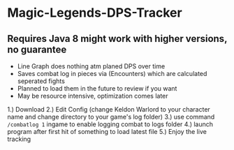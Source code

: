 # Magic-Legends-DPS-Tracker
## Requires Java 8 might work with higher versions, no guarantee 

* Line Graph does nothing atm planed DPS over time
* Saves combat log in pieces via (Encounters) which are calculated seperated fights
* Planned to load them in the future to review if you want
* May be resource intensive, optimization comes later

1.) Download
2.) Edit Config (change Keldon Warlord to your character name and change directory to your game's log folder)
3.) use command `/combatlog 1` ingame to enable logging combat to logs folder
4.) launch program after first hit of something to load latest file
5.) Enjoy the live tracking
